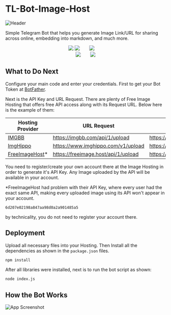 
# TL-Bot-Image-Host 

![Header](https://static.cdn.phobos.id/assets/project/tl-bot-image-host/header.jpg)

Simple Telegram Bot that helps you generate Image Link/URL for sharing across online, embedding into markdown, and much more.

<p align="center">
<img src="https://img.shields.io/badge/javascript-%23323330.svg?style=for-the-badge&logo=javascript&logoColor=%23F7DF1E">
<img src="https://img.shields.io/badge/node.js-6DA55F?style=for-the-badge&logo=node.js&logoColor=white">ㅤㅤ
<img src="https://img.shields.io/badge/npm-CB3837?style=for-the-badge&logo=npm&logoColor=white">ㅤㅤ<br>
<img src="https://img.shields.io/badge/Maintenated-No-red.svg?style=for-the-badge">ㅤㅤ
<img src="https://img.shields.io/badge/Pull_Request-No-red.svg?style=for-the-badge">
</p>

## What to Do Next

Configure your main code and enter your credentials. First to get your Bot Token at [BotFather](https://t.me/BotFather). 

Next is the API Key and URL Request. There are plenty of Free Image Hosting that offers free API access along with its Request URL. Below here is the example of them:

| Hosting Provider             | URL Request                                                                | File URL Format |
| ----------------- | ------------------------------------------------------------------ | ----------------- |
| [IMGBB](https://imgbb.com) | https://imgbb.com/api/1/upload | https://i.ibb.co.com/(folder)/(filename).png |
| [ImgHippo](https://www.imghippo.com) | https://www.imghippo.com/v1/upload | https://i.imghippo.com/files/(filename).png |
| [FreeImageHost](https://freeimage.host)* | https://freeimage.host/api/1/upload | https://iili.io/(filename).png |

You need to register/create your own account there at the Image Hosting in order to generate it's API Key. Any Image uploaded by the API will be available in your account.

*FreeImageHost had problem with their API Key, where every user had the exact same API, making every uploaded image using its API won't appear in your account.
```
6d207e02198a847aa98d0a2a901485a5
```
by technicality, you do not need to register your account there.

## Deployment

Upload all necessary files into your Hosting. Then Install all the dependencies as shown in the `package.json` files.

```bash
npm install
```
After all libraries were installed, next is to run the bot script as shown:
```bash
node index.js
```
## How the Bot Works

![App Screenshot](https://static.cdn.phobos.id/assets/project/tl-bot-image-host/screenshot.jpg)

